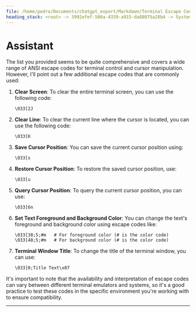 ```yaml
---
file: /home/pedro/Documents/chatgpt_export/Markdown/Terminal Escape Codes Summary.md
heading_stack: <root> -> 3992efef-506a-4339-a915-da88075a28b4 -> System -> 279db4e3-a725-4c3f-8ad7-66b2e924c4c1 -> System -> aaa2c242-6363-4e75-9e25-2d7833dbdde4 -> User -> ANSI Escape Codes for Terminal Control and Cursor Manipulation -> Cursor Positioning -> Cursor Visibility -> Save and Restore -> Scrolling -> Erasing -> Text Modification -> Tab Control -> Line and Box Drawing -> Cursor Styles -> Resetting -> Miscellaneous -> Text Attributes -> Terminal Window -> cfe613c2-5014-4dd8-874e-35d06457d7df -> Assistant
---
```

# Assistant

The list you provided seems to be quite comprehensive and covers a wide range of ANSI escape codes for terminal control and cursor manipulation. However, I'll point out a few additional escape codes that are commonly used:

1. **Clear Screen**: To clear the entire terminal screen, you can use the following code:
   ```
   \033[2J
   ```

2. **Clear Line**: To clear the current line where the cursor is located, you can use the following code:
   ```
   \033[K
   ```

3. **Save Cursor Position**: You can save the current cursor position using:
   ```
   \033[s
   ```

4. **Restore Cursor Position**: To restore the saved cursor position, use:
   ```
   \033[u
   ```

5. **Query Cursor Position**: To query the current cursor position, you can use:
   ```
   \033[6n
   ```

6. **Set Text Foreground and Background Color**: You can change the text's foreground and background color using escape codes like:
   ```
   \033[38;5;#m   # For foreground color (# is the color code)
   \033[48;5;#m   # For background color (# is the color code)
   ```

7. **Terminal Window Title**: To change the title of the terminal window, you can use:
   ```
   \033]0;Title Text\x07
   ```

It's important to note that the availability and interpretation of escape codes can vary between different terminal emulators and systems, so it's a good practice to test these codes in the specific environment you're working with to ensure compatibility.

---

